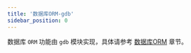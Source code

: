 ```yaml
---
title: '数据库ORM-gdb'
sidebar_position: 0
---
```


数据库 `ORM` 功能由 `gdb` 模块实现，具体请参考 [数据库ORM](output/goframe-v2.1-md/核心组件-重点/数据库ORM) 章节。